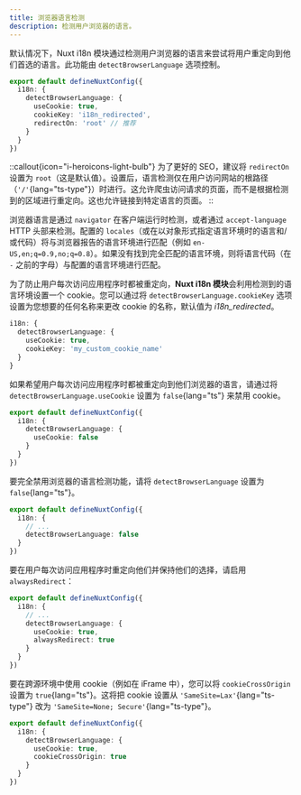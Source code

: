 ```yaml
---
title: 浏览器语言检测
description: 检测用户浏览器的语言。
---
```


默认情况下，Nuxt i18n 模块通过检测用户浏览器的语言来尝试将用户重定向到他们首选的语言。此功能由 `detectBrowserLanguage` 选项控制。

```ts [nuxt.config.ts]
export default defineNuxtConfig({
  i18n: {
    detectBrowserLanguage: {
      useCookie: true,
      cookieKey: 'i18n_redirected',
      redirectOn: 'root' // 推荐
    }
  }
})
```

::callout{icon="i-heroicons-light-bulb"}
为了更好的 SEO，建议将 `redirectOn` 设置为 `root`（这是默认值）。设置后，语言检测仅在用户访问网站的根路径（`'/'`{lang="ts-type"}）时进行。这允许爬虫访问请求的页面，而不是根据检测到的区域进行重定向。这也允许链接到特定语言的页面。
::

浏览器语言是通过 `navigator` 在客户端运行时检测，或者通过 `accept-language` HTTP 头部来检测。配置的 `locales`（或在以对象形式指定语言环境时的语言和/或代码）将与浏览器报告的语言环境进行匹配（例如 `en-US,en;q=0.9,no;q=0.8`）。如果没有找到完全匹配的语言环境，则将语言代码（在 `-` 之前的字母）与配置的语言环境进行匹配。

为了防止用户每次访问应用程序时都被重定向，**Nuxt i18n 模块**会利用检测到的语言环境设置一个 cookie。您可以通过将 `detectBrowserLanguage.cookieKey` 选项设置为您想要的任何名称来更改 cookie 的名称，默认值为 _i18n_redirected_。

```ts [nuxt.config.ts]
i18n: {
  detectBrowserLanguage: {
    useCookie: true,
    cookieKey: 'my_custom_cookie_name'
  }
}
```

如果希望用户每次访问应用程序时都被重定向到他们浏览器的语言，请通过将 `detectBrowserLanguage.useCookie` 设置为 `false`{lang="ts"} 来禁用 cookie。

```ts [nuxt.config.ts]
export default defineNuxtConfig({
  i18n: {
    detectBrowserLanguage: {
      useCookie: false
    }
  }
})
```

要完全禁用浏览器的语言检测功能，请将 `detectBrowserLanguage` 设置为 `false`{lang="ts"}。

```ts [nuxt.config.ts]
export default defineNuxtConfig({
  i18n: {
    // ...
    detectBrowserLanguage: false
  }
})
```

要在用户每次访问应用程序时重定向他们并保持他们的选择，请启用 `alwaysRedirect`：

```ts [nuxt.config.ts]
export default defineNuxtConfig({
  i18n: {
    // ...
    detectBrowserLanguage: {
      useCookie: true,
      alwaysRedirect: true
    }
  }
})
```

要在跨源环境中使用 cookie（例如在 iFrame 中），您可以将 `cookieCrossOrigin` 设置为 `true`{lang="ts"}。这将把 cookie 设置从 `'SameSite=Lax'`{lang="ts-type"} 改为 `'SameSite=None; Secure'`{lang="ts-type"}。

```ts [nuxt.config.ts]
export default defineNuxtConfig({
  i18n: {
    detectBrowserLanguage: {
      useCookie: true,
      cookieCrossOrigin: true
    }
  }
})
```